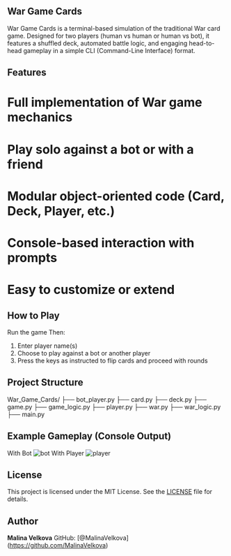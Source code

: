 ## War Game Cards

War Game Cards is a terminal-based simulation of the traditional War card game. Designed for two players (human vs human or human vs bot), it features a shuffled deck, automated battle logic, and engaging head-to-head gameplay in a simple CLI (Command-Line Interface) format.

## Features
#  Full implementation of War game mechanics
#  Play solo against a bot or with a friend
#  Modular object-oriented code (Card, Deck, Player, etc.)
#  Console-based interaction with prompts
#  Easy to customize or extend

## How to Play
Run the game
Then:
1.	Enter player name(s)
2.	Choose to play against a bot or another player
3.	Press the keys as instructed to flip cards and proceed with rounds

## Project Structure
War_Game_Cards/
├── bot_player.py
├── card.py
├── deck.py
├── game.py
├── game_logic.py
├── player.py
├── war.py
├── war_logic.py
├── main.py

## Example Gameplay (Console Output)
With Bot
![bot](https://github.com/user-attachments/assets/1eda1511-1008-41e5-af12-85baa92efca7)
With Player
![player](https://github.com/user-attachments/assets/1eb9995b-bb76-4c06-be40-ea45c3157aae)

## License
This project is licensed under the MIT License. See the [LICENSE](./LICENSE) file for details.

## Author
**Malina Velkova**
GitHub: [@MalinaVelkova] (https://github.com/MalinaVelkova)
